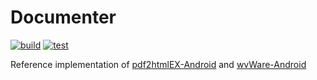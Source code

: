 # Documenter

[![build](https://github.com/ViliusSutkus89/Documenter/actions/workflows/build.yml/badge.svg)](https://github.com/ViliusSutkus89/Documenter/actions/workflows/build.yml)
[![test](https://github.com/ViliusSutkus89/Documenter/actions/workflows/test.yml/badge.svg)](https://github.com/ViliusSutkus89/Documenter/actions/workflows/test.yml)

Reference implementation of [pdf2htmlEX-Android](https://github.com/ViliusSutkus89/pdf2htmlEX-Android) and [wvWare-Android](https://github.com/ViliusSutkus89/wvWare-Android)  
